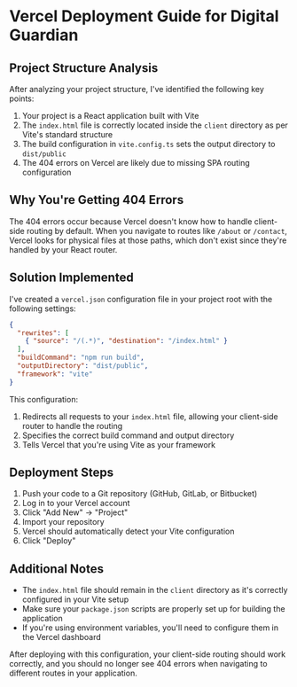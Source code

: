 # Vercel Deployment Guide for Digital Guardian

## Project Structure Analysis

After analyzing your project structure, I've identified the following key points:

1. Your project is a React application built with Vite
2. The `index.html` file is correctly located inside the `client` directory as per Vite's standard structure
3. The build configuration in `vite.config.ts` sets the output directory to `dist/public`
4. The 404 errors on Vercel are likely due to missing SPA routing configuration

## Why You're Getting 404 Errors

The 404 errors occur because Vercel doesn't know how to handle client-side routing by default. When you navigate to routes like `/about` or `/contact`, Vercel looks for physical files at those paths, which don't exist since they're handled by your React router.

## Solution Implemented

I've created a `vercel.json` configuration file in your project root with the following settings:

```json
{
  "rewrites": [
    { "source": "/(.*)", "destination": "/index.html" }
  ],
  "buildCommand": "npm run build",
  "outputDirectory": "dist/public",
  "framework": "vite"
}
```

This configuration:

1. Redirects all requests to your `index.html` file, allowing your client-side router to handle the routing
2. Specifies the correct build command and output directory
3. Tells Vercel that you're using Vite as your framework

## Deployment Steps

1. Push your code to a Git repository (GitHub, GitLab, or Bitbucket)
2. Log in to your Vercel account
3. Click "Add New" → "Project"
4. Import your repository
5. Vercel should automatically detect your Vite configuration
6. Click "Deploy"

## Additional Notes

- The `index.html` file should remain in the `client` directory as it's correctly configured in your Vite setup
- Make sure your `package.json` scripts are properly set up for building the application
- If you're using environment variables, you'll need to configure them in the Vercel dashboard

After deploying with this configuration, your client-side routing should work correctly, and you should no longer see 404 errors when navigating to different routes in your application.